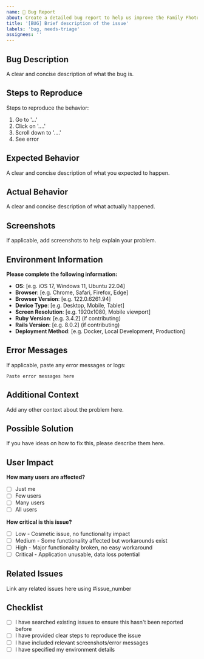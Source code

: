 ```yaml
---
name: 🐛 Bug Report
about: Create a detailed bug report to help us improve the Family Photo Share application
title: '[BUG] Brief description of the issue'
labels: 'bug, needs-triage'
assignees: ''
---
```


## Bug Description
A clear and concise description of what the bug is.

## Steps to Reproduce
Steps to reproduce the behavior:
1. Go to '...'
2. Click on '....'
3. Scroll down to '....'
4. See error

## Expected Behavior
A clear and concise description of what you expected to happen.

## Actual Behavior
A clear and concise description of what actually happened.

## Screenshots
If applicable, add screenshots to help explain your problem.

## Environment Information
**Please complete the following information:**
- **OS**: [e.g. iOS 17, Windows 11, Ubuntu 22.04]
- **Browser**: [e.g. Chrome, Safari, Firefox, Edge]
- **Browser Version**: [e.g. 122.0.6261.94]
- **Device Type**: [e.g. Desktop, Mobile, Tablet]
- **Screen Resolution**: [e.g. 1920x1080, Mobile viewport]
- **Ruby Version**: [e.g. 3.4.2] (if contributing)
- **Rails Version**: [e.g. 8.0.2] (if contributing)
- **Deployment Method**: [e.g. Docker, Local Development, Production]

## Error Messages
If applicable, paste any error messages or logs:

```
Paste error messages here
```

## Additional Context
Add any other context about the problem here.

## Possible Solution
If you have ideas on how to fix this, please describe them here.

## User Impact
**How many users are affected?**
- [ ] Just me
- [ ] Few users
- [ ] Many users
- [ ] All users

**How critical is this issue?**
- [ ] Low - Cosmetic issue, no functionality impact
- [ ] Medium - Some functionality affected but workarounds exist
- [ ] High - Major functionality broken, no easy workaround
- [ ] Critical - Application unusable, data loss potential

## Related Issues
Link any related issues here using #issue_number

## Checklist
- [ ] I have searched existing issues to ensure this hasn't been reported before
- [ ] I have provided clear steps to reproduce the issue
- [ ] I have included relevant screenshots/error messages
- [ ] I have specified my environment details